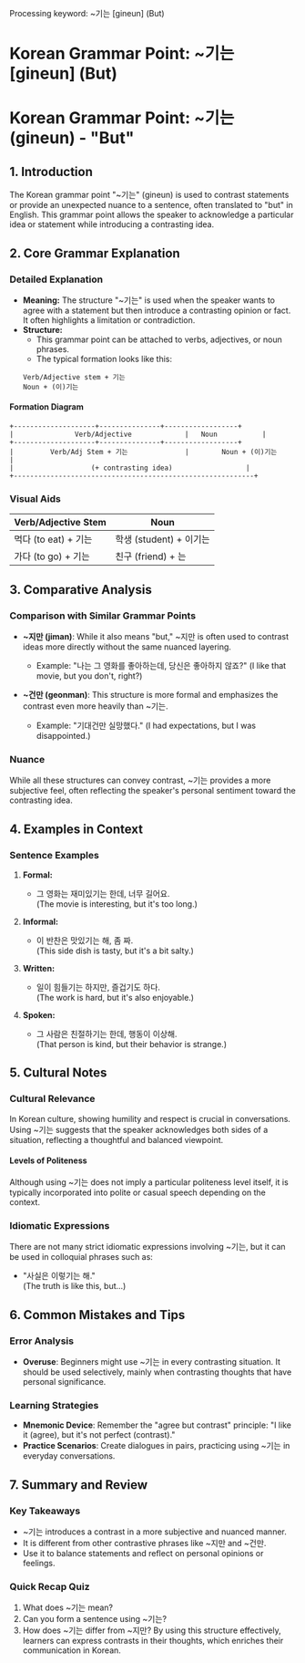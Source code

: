 Processing keyword: ~기는 [gineun] (But)
# Korean Grammar Point: ~기는 [gineun] (But)
# Korean Grammar Point: ~기는 (gineun) - "But"
## 1. Introduction
The Korean grammar point "~기는" (gineun) is used to contrast statements or provide an unexpected nuance to a sentence, often translated to "but" in English. This grammar point allows the speaker to acknowledge a particular idea or statement while introducing a contrasting idea.
## 2. Core Grammar Explanation
### Detailed Explanation
- **Meaning:** The structure "~기는" is used when the speaker wants to agree with a statement but then introduce a contrasting opinion or fact. It often highlights a limitation or contradiction.
- **Structure:** 
  - This grammar point can be attached to verbs, adjectives, or noun phrases.
  - The typical formation looks like this:
  ```
  Verb/Adjective stem + 기는
  Noun + (이)기는
  ```
#### Formation Diagram
```
+--------------------+---------------+------------------+
|               Verb/Adjective             |   Noun           |
+--------------------+---------------+------------------+
|         Verb/Adj Stem + 기는              |        Noun + (이)기는        |
|                   (+ contrasting idea)                  |
+-----------------------------------------------------------+
```
### Visual Aids
| **Verb/Adjective Stem** | **Noun**          |
|-------------------------|------------------|
| 먹다 (to eat) + 기는     | 학생 (student) + 이기는     |
| 가다 (to go) + 기는      | 친구 (friend) + 는            |
## 3. Comparative Analysis
### Comparison with Similar Grammar Points
- **~지만 (jiman)**: While it also means "but," ~지만 is often used to contrast ideas more directly without the same nuanced layering.
  - Example: "나는 그 영화를 좋아하는데, 당신은 좋아하지 않죠?" (I like that movie, but you don't, right?)
  
- **~건만 (geonman)**: This structure is more formal and emphasizes the contrast even more heavily than ~기는.
  - Example: "기대건만 실망했다." (I had expectations, but I was disappointed.)
### Nuance
While all these structures can convey contrast, ~기는 provides a more subjective feel, often reflecting the speaker's personal sentiment toward the contrasting idea.
## 4. Examples in Context
### Sentence Examples
1. **Formal:** 
   - 그 영화는 재미있기는 한데, 너무 길어요.  
   (The movie is interesting, but it's too long.)
   
2. **Informal:** 
   - 이 반찬은 맛있기는 해, 좀 짜.  
   (This side dish is tasty, but it's a bit salty.)
   
3. **Written:** 
   - 일이 힘들기는 하지만, 즐겁기도 하다.  
   (The work is hard, but it's also enjoyable.)
   
4. **Spoken:** 
   - 그 사람은 친절하기는 한데, 행동이 이상해.  
   (That person is kind, but their behavior is strange.)
## 5. Cultural Notes
### Cultural Relevance
In Korean culture, showing humility and respect is crucial in conversations. Using ~기는 suggests that the speaker acknowledges both sides of a situation, reflecting a thoughtful and balanced viewpoint. 
#### Levels of Politeness
Although using ~기는 does not imply a particular politeness level itself, it is typically incorporated into polite or casual speech depending on the context.
### Idiomatic Expressions
There are not many strict idiomatic expressions involving ~기는, but it can be used in colloquial phrases such as:
- "사실은 이렇기는 해."  
  (The truth is like this, but...)
## 6. Common Mistakes and Tips
### Error Analysis
- **Overuse**: Beginners might use ~기는 in every contrasting situation. It should be used selectively, mainly when contrasting thoughts that have personal significance.
  
### Learning Strategies
- **Mnemonic Device**: Remember the "agree but contrast" principle: "I like it (agree), but it's not perfect (contrast)."
- **Practice Scenarios**: Create dialogues in pairs, practicing using ~기는 in everyday conversations.
## 7. Summary and Review
### Key Takeaways
- ~기는 introduces a contrast in a more subjective and nuanced manner.
- It is different from other contrastive phrases like ~지만 and ~건만.
- Use it to balance statements and reflect on personal opinions or feelings.
### Quick Recap Quiz
1. What does ~기는 mean?
2. Can you form a sentence using ~기는?
3. How does ~기는 differ from ~지만?
By using this structure effectively, learners can express contrasts in their thoughts, which enriches their communication in Korean.
